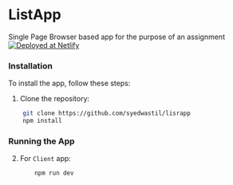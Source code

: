 # ListApp
Single Page Browser based app for the purpose of an assignment
[![Deployed at Netlify](https://www.netlify.com/img/deploy/button.svg)](https://shimmering-gaufre-33a7e2.netlify.app/)

### Installation
To install the app, follow these steps:
1. Clone the repository:
```bash
    git clone https://github.com/syedwastil/lisrapp
    npm install
```
### Running the App

2. For `Client` app:
    ```bash
        npm run dev
    ```
